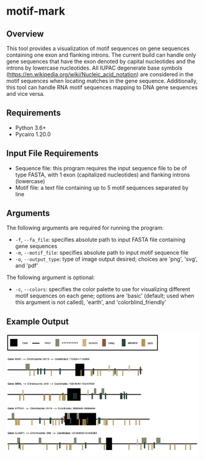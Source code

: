 # motif-mark

## Overview
This tool provides a visualization of motif sequences on gene sequences containing 
one exon and flanking introns. The current build can handle only gene sequences that 
have the exon denoted by capital nucleotides and the introns by lowercase nucleotides. 
All IUPAC degenerate base symbols (https://en.wikipedia.org/wiki/Nucleic_acid_notation) 
are considered in the motif sequences when locating matches in the gene sequence. 
Additionally, this tool can handle RNA motif sequences mapping to DNA gene sequences 
and vice versa. 

## Requirements
- Python 3.6+
- Pycairo 1.20.0

## Input File Requirements
- Sequence file: this program requires the input sequence file to be of type FASTA, 
with 1 exon (capitalized nucleotides) and flanking introns (lowercase)
- Motif file: a text file containing up to 5 motif sequences separated by line

## Arguments
The following arguments are required for running the program:
- ```-f```, ```--fa_file```: specifies absolute path to input FASTA file containing gene 
sequences
- ```-m```, ```--motif_file```: specifies absolute path to input motif sequence file
- ```-o```, ```--output_type```: type of image output desired; choices are 'png', 'svg', 
and 'pdf'

The following argument is optional:
- ```-c```, ```--colors```: specifies the color palette to use for visualizing different 
motif sequences on each gene; options are 'basic' (default; used when this argument is not 
called), 'earth', and 'colorblind_friendly'

## Example Output
![basic](https://github.com/bwinnacott/motif-mark/blob/main/example/Figure_1_earth.png)